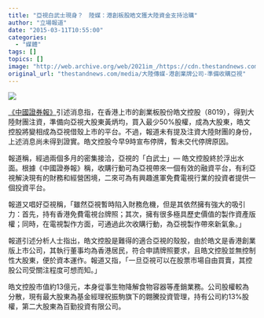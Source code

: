 ```yaml
---
title: "亞視白武士現身？　陸媒：港創板股皓文獲大陸資金支持洽購"
author: "立場報道"
date: "2015-03-11T10:55:00"
categories:
  - "媒體"
tags: []
topics: []
image: "http://web.archive.org/web/2021im_/https://cdn.thestandnews.com/media/photos/cache/atv-03_kMCYW_1200x0.png"
original_url: "thestandnews.com/media/大陸傳媒-港創業牌公司-準備收購亞視"
---
```

![](http://web.archive.org/web/2021im_/https://cdn.thestandnews.com/media/photos/cache/atv-03_kMCYW_1200x0.png)

[《中國證券報》](http://web.archive.org/web/20210628145956/http://finance.people.com.cn/stock/BIG5/n/2015/0311/c67815-26672830.html)引述消息指，在香港上市的創業板股份皓文控股（8019），得到大陸財團注資，準備向亞視大股東黃炳均，買入最少50%股權，成為大股東，皓文控股將變相成為亞視借殼上巿的平台。不過，報道未有提及注資大陸財團的身份，上述消息尚未得到證實。皓文控股今早9時宣布停牌，暫未交代停牌原因。

報道稱，經過兩個多月的密集接洽，亞視的「白武士」— 皓文控股終於浮出水面。根據《中國證券報》稱，收購行動可為亞視帶來一個有效的融資平台，有利亞視解決現有的財務和經營困境，二來可為有興趣進軍免費電視行業的投資者提供一個投資平台。

報道又唱好亞視稱，「雖然亞視暫時陷入財務危機，但是其依然擁有強大的吸引力：首先，持有香港免費電視台牌照；其次，擁有很多極具歷史價值的製作資產版權；同時，在電視製作方面，可通過此次收購行動，為亞視製作帶來新氣象。」

報道引述分析人士指出，皓文控股是難得的適合亞視的殼股，由於皓文是香港創業版上市公司，其執行董事均為香港居民，符合申請牌照要求，且皓文控股並無控制性大股東，便於資本運作。報道又指，「一旦亞視可以在股票市場自由買賣，其控股公司受關注程度可想而知。」

皓文控股市值約13億元，本身從事生物降解食物容器等產銷業務。公司股權較為分散，現有最大股東為基金經理祝振駒旗下的翺騰投資管理，持有公司約13%股權，第二大股東為百勤投資有限公司。